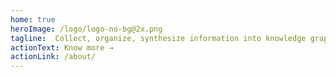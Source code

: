 ```yaml
---
home: true
heroImage: /logo/logo-no-bg@2x.png
tagline:  Collect, organize, synthesize information into knowledge graphs
actionText: Know more →
actionLink: /about/
---
```

